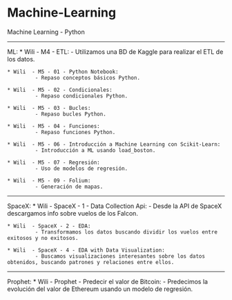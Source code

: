 # Machine-Learning

Machine Learning - Python
 
---
ML:
	* Wili 	- M4 - ETL:
			 - Utilizamos una BD de Kaggle para realizar el ETL de los datos.
			
	* Wili 	- M5 - 01 - Python Notebook:
			 - Repaso conceptos básicos Python.
			
	* Wili 	- M5 - 02 - Condicionales:
			 - Repaso condicionales Python.
			
	* Wili 	- M5 - 03 - Bucles:
			 - Repaso bucles Python.
			
	* Wili 	- M5 - 04 - Funciones:
			 - Repaso funciones Python.
			
	* Wili 	- M5 - 06 - Introducción a Machine Learning con Scikit-Learn:
			 - Introducción a ML usando load_boston.
			
	* Wili 	- M5 - 07 - Regresión:
			 - Uso de modelos de regresión.
			
	* Wili 	- M5 - 09 - Folium:
			 - Generación de mapas.
			
---			
SpaceX:
	* Wili 	- SpaceX - 1 - Data Collection Api:
			 - Desde la API de SpaceX descargamos info sobre vuelos de los Falcon.
			
	* Wili 	- SpaceX - 2 - EDA:
			 - Transformamos los datos buscando dividir los vuelos entre exitosos y no exitosos.
			
	* Wili 	- SpaceX - 4 - EDA with Data Visualization:
			 - Buscamos visualizaciones interesantes sobre los datos obtenidos, buscando patrones y relaciones entre ellos.
			

---			 
Prophet:
	* Wili 	- Prophet - Predecir el valor de Bitcoin:
			- Predecimos la evolución del valor de Ethereum usando un modelo de regresión.
